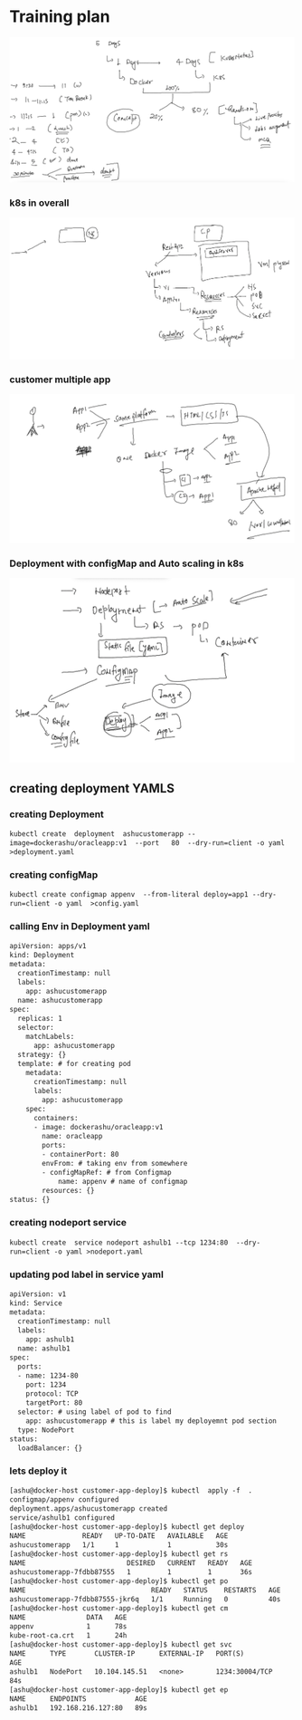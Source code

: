 # Training plan 

<img src="plan.png">

### k8s in overall 

<img src="rev.png">

### customer multiple app 

<img src="app1.png">

### Deployment with configMap and Auto scaling in k8s 

<img src="dep.png">

## creating deployment YAMLS 

### creating Deployment 

```
kubectl create  deployment  ashucustomerapp --image=dockerashu/oracleapp:v1  --port   80  --dry-run=client -o yaml  >deployment.yaml
```

### creating configMap 

```
kubectl create configmap appenv  --from-literal deploy=app1 --dry-run=client -o yaml  >config.yaml 
```

### calling Env in Deployment yaml 

```
apiVersion: apps/v1
kind: Deployment
metadata:
  creationTimestamp: null
  labels:
    app: ashucustomerapp
  name: ashucustomerapp
spec:
  replicas: 1
  selector:
    matchLabels:
      app: ashucustomerapp
  strategy: {}
  template: # for creating pod 
    metadata:
      creationTimestamp: null
      labels:
        app: ashucustomerapp
    spec:
      containers:
      - image: dockerashu/oracleapp:v1
        name: oracleapp
        ports:
        - containerPort: 80
        envFrom: # taking env from somewhere 
        - configMapRef: # from Configmap 
            name: appenv # name of configmap 
        resources: {}
status: {}

```

### creating nodeport service 

```
kubectl create  service nodeport ashulb1 --tcp 1234:80  --dry-run=client -o yaml >nodeport.yaml
```

### updating pod label in service yaml 

```
apiVersion: v1
kind: Service
metadata:
  creationTimestamp: null
  labels:
    app: ashulb1
  name: ashulb1
spec:
  ports:
  - name: 1234-80
    port: 1234
    protocol: TCP
    targetPort: 80
  selector: # using label of pod to find 
    app: ashucustomerapp # this is label my deployemnt pod section 
  type: NodePort
status:
  loadBalancer: {}

```

### lets deploy it 

```
[ashu@docker-host customer-app-deploy]$ kubectl  apply -f  . 
configmap/appenv configured
deployment.apps/ashucustomerapp created
service/ashulb1 configured
[ashu@docker-host customer-app-deploy]$ kubectl get deploy
NAME              READY   UP-TO-DATE   AVAILABLE   AGE
ashucustomerapp   1/1     1            1           30s
[ashu@docker-host customer-app-deploy]$ kubectl get rs
NAME                         DESIRED   CURRENT   READY   AGE
ashucustomerapp-7fdbb87555   1         1         1       36s
[ashu@docker-host customer-app-deploy]$ kubectl get po
NAME                               READY   STATUS    RESTARTS   AGE
ashucustomerapp-7fdbb87555-jkr6q   1/1     Running   0          40s
[ashu@docker-host customer-app-deploy]$ kubectl get cm
NAME               DATA   AGE
appenv             1      78s
kube-root-ca.crt   1      24h
[ashu@docker-host customer-app-deploy]$ kubectl get svc
NAME      TYPE       CLUSTER-IP      EXTERNAL-IP   PORT(S)          AGE
ashulb1   NodePort   10.104.145.51   <none>        1234:30004/TCP   84s
[ashu@docker-host customer-app-deploy]$ kubectl get ep
NAME      ENDPOINTS            AGE
ashulb1   192.168.216.127:80   89s
```





